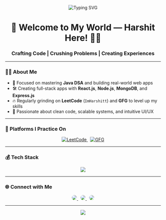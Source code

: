 
<!-- Banner Typing Effect -->
<p align="center">
  <img src="https://readme-typing-svg.demolab.com?font=Fira+Code&weight=600&size=26&pause=1000&color=007BFF&center=true&vCenter=true&width=1000&lines=Hey+%F0%9F%91%8B%2C+I'm+Harshit!;Java+DSA+%F0%9F%92%BB+%7C+MERN+Stack+Dev+%F0%9F%8C%90;React.js+%7C+Node.js+%7C+Problem+Solver+%E2%9A%99%EF%B8%8F" alt="Typing SVG" />
</p>

<!-- Header -->
<h1 align="center">🚀 Welcome to My World — Harshit Here! 👨‍💻</h1>
<h3 align="center">Crafting Code | Crushing Problems | Creating Experiences</h3>

---

### 👨‍💻 About Me

- 🎯 Focused on mastering **Java DSA** and building real-world web apps
- 🛠️ Creating full-stack apps with **React.js**, **Node.js**, **MongoDB**, and **Express.js**
- 🔥 Regularly grinding on **LeetCode** (`ImHarshitt`) and **GFG** to level up my skills
- 🧠 Passionate about clean code, scalable systems, and intuitive UI/UX

---

### 🧠 Platforms I Practice On

<p align="center">
  <a href="https://leetcode.com/ImHarshitt" target="_blank">
    <img src="https://img.shields.io/badge/LeetCode-FFA116?style=for-the-badge&logo=leetcode&logoColor=black" alt="LeetCode"/>
  </a>
  &nbsp;
  <a href="https://www.geeksforgeeks.org/user/harshitslkk/" target="_blank">
    <img src="https://img.shields.io/badge/GFG-2F8D46?style=for-the-badge&logo=geeksforgeeks&logoColor=white" alt="GFG"/>
  </a>
</p>

---

### 💰 Tech Stack

<p align="center">
  <img src="https://skillicons.dev/icons?i=java,js,react,nodejs,express,mongodb,html,css,git,github,vscode" />
</p>


---

### 🌐 Connect with Me

<p align="center">
  <a href="mailto:harshitkar98k@gmail.com" target="_blank">
    <img src="https://img.shields.io/badge/Gmail-D14836?style=for-the-badge&logo=gmail&logoColor=white"
         style="border-radius: 8px; transition: 0.3s; box-shadow: 0 0 0 transparent;"
         onmouseover="this.style.boxShadow='0 0 10px #D14836';"
         onmouseout="this.style.boxShadow='0 0 0 transparent';"/>
  </a>
  &nbsp;
  <a href="https://linkedin.com/in/imharshitt" target="_blank">
    <img src="https://img.shields.io/badge/LinkedIn-0A66C2?style=for-the-badge&logo=linkedin&logoColor=white"
         style="border-radius: 8px; transition: 0.3s; box-shadow: 0 0 0 transparent;"
         onmouseover="this.style.boxShadow='0 0 10px #0A66C2';"
         onmouseout="this.style.boxShadow='0 0 0 transparent';"/>
  </a>
  &nbsp;
  <a href="https://instagram.com/imharxhit" target="_blank">
    <img src="https://img.shields.io/badge/Instagram-E4405F?style=for-the-badge&logo=instagram&logoColor=white"
         style="border-radius: 12px; transition: 0.3s; box-shadow: 0 0 0 transparent;"
         onmouseover="this.style.boxShadow='0 0 15px #E4405F';"
         onmouseout="this.style.boxShadow='0 0 0 transparent';"/>
  </a>
</p>

---

<p align="center">
  <img src="https://komarev.com/ghpvc/?username=ImHarshitt&style=for-the-badge&label=Profile+Views" />
</p>

